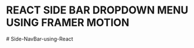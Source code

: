 # REACT SIDE BAR DROPDOWN MENU USING FRAMER MOTION
#   S i d e - N a v B a r - u s i n g - R e a c t  
 
